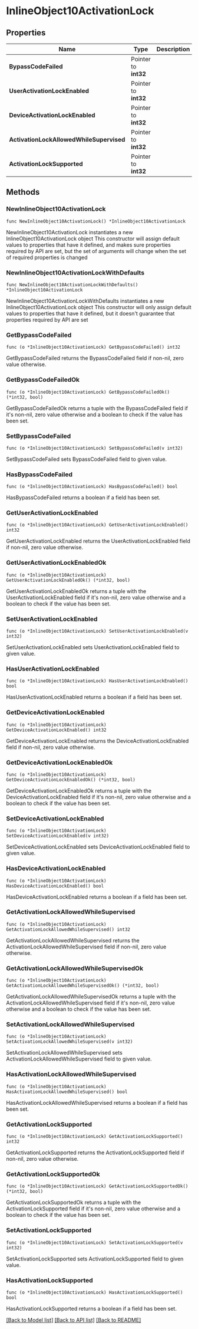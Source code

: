 # InlineObject10ActivationLock

## Properties

Name | Type | Description | Notes
------------ | ------------- | ------------- | -------------
**BypassCodeFailed** | Pointer to **int32** |  | [optional] 
**UserActivationLockEnabled** | Pointer to **int32** |  | [optional] 
**DeviceActivationLockEnabled** | Pointer to **int32** |  | [optional] 
**ActivationLockAllowedWhileSupervised** | Pointer to **int32** |  | [optional] 
**ActivationLockSupported** | Pointer to **int32** |  | [optional] 

## Methods

### NewInlineObject10ActivationLock

`func NewInlineObject10ActivationLock() *InlineObject10ActivationLock`

NewInlineObject10ActivationLock instantiates a new InlineObject10ActivationLock object
This constructor will assign default values to properties that have it defined,
and makes sure properties required by API are set, but the set of arguments
will change when the set of required properties is changed

### NewInlineObject10ActivationLockWithDefaults

`func NewInlineObject10ActivationLockWithDefaults() *InlineObject10ActivationLock`

NewInlineObject10ActivationLockWithDefaults instantiates a new InlineObject10ActivationLock object
This constructor will only assign default values to properties that have it defined,
but it doesn't guarantee that properties required by API are set

### GetBypassCodeFailed

`func (o *InlineObject10ActivationLock) GetBypassCodeFailed() int32`

GetBypassCodeFailed returns the BypassCodeFailed field if non-nil, zero value otherwise.

### GetBypassCodeFailedOk

`func (o *InlineObject10ActivationLock) GetBypassCodeFailedOk() (*int32, bool)`

GetBypassCodeFailedOk returns a tuple with the BypassCodeFailed field if it's non-nil, zero value otherwise
and a boolean to check if the value has been set.

### SetBypassCodeFailed

`func (o *InlineObject10ActivationLock) SetBypassCodeFailed(v int32)`

SetBypassCodeFailed sets BypassCodeFailed field to given value.

### HasBypassCodeFailed

`func (o *InlineObject10ActivationLock) HasBypassCodeFailed() bool`

HasBypassCodeFailed returns a boolean if a field has been set.

### GetUserActivationLockEnabled

`func (o *InlineObject10ActivationLock) GetUserActivationLockEnabled() int32`

GetUserActivationLockEnabled returns the UserActivationLockEnabled field if non-nil, zero value otherwise.

### GetUserActivationLockEnabledOk

`func (o *InlineObject10ActivationLock) GetUserActivationLockEnabledOk() (*int32, bool)`

GetUserActivationLockEnabledOk returns a tuple with the UserActivationLockEnabled field if it's non-nil, zero value otherwise
and a boolean to check if the value has been set.

### SetUserActivationLockEnabled

`func (o *InlineObject10ActivationLock) SetUserActivationLockEnabled(v int32)`

SetUserActivationLockEnabled sets UserActivationLockEnabled field to given value.

### HasUserActivationLockEnabled

`func (o *InlineObject10ActivationLock) HasUserActivationLockEnabled() bool`

HasUserActivationLockEnabled returns a boolean if a field has been set.

### GetDeviceActivationLockEnabled

`func (o *InlineObject10ActivationLock) GetDeviceActivationLockEnabled() int32`

GetDeviceActivationLockEnabled returns the DeviceActivationLockEnabled field if non-nil, zero value otherwise.

### GetDeviceActivationLockEnabledOk

`func (o *InlineObject10ActivationLock) GetDeviceActivationLockEnabledOk() (*int32, bool)`

GetDeviceActivationLockEnabledOk returns a tuple with the DeviceActivationLockEnabled field if it's non-nil, zero value otherwise
and a boolean to check if the value has been set.

### SetDeviceActivationLockEnabled

`func (o *InlineObject10ActivationLock) SetDeviceActivationLockEnabled(v int32)`

SetDeviceActivationLockEnabled sets DeviceActivationLockEnabled field to given value.

### HasDeviceActivationLockEnabled

`func (o *InlineObject10ActivationLock) HasDeviceActivationLockEnabled() bool`

HasDeviceActivationLockEnabled returns a boolean if a field has been set.

### GetActivationLockAllowedWhileSupervised

`func (o *InlineObject10ActivationLock) GetActivationLockAllowedWhileSupervised() int32`

GetActivationLockAllowedWhileSupervised returns the ActivationLockAllowedWhileSupervised field if non-nil, zero value otherwise.

### GetActivationLockAllowedWhileSupervisedOk

`func (o *InlineObject10ActivationLock) GetActivationLockAllowedWhileSupervisedOk() (*int32, bool)`

GetActivationLockAllowedWhileSupervisedOk returns a tuple with the ActivationLockAllowedWhileSupervised field if it's non-nil, zero value otherwise
and a boolean to check if the value has been set.

### SetActivationLockAllowedWhileSupervised

`func (o *InlineObject10ActivationLock) SetActivationLockAllowedWhileSupervised(v int32)`

SetActivationLockAllowedWhileSupervised sets ActivationLockAllowedWhileSupervised field to given value.

### HasActivationLockAllowedWhileSupervised

`func (o *InlineObject10ActivationLock) HasActivationLockAllowedWhileSupervised() bool`

HasActivationLockAllowedWhileSupervised returns a boolean if a field has been set.

### GetActivationLockSupported

`func (o *InlineObject10ActivationLock) GetActivationLockSupported() int32`

GetActivationLockSupported returns the ActivationLockSupported field if non-nil, zero value otherwise.

### GetActivationLockSupportedOk

`func (o *InlineObject10ActivationLock) GetActivationLockSupportedOk() (*int32, bool)`

GetActivationLockSupportedOk returns a tuple with the ActivationLockSupported field if it's non-nil, zero value otherwise
and a boolean to check if the value has been set.

### SetActivationLockSupported

`func (o *InlineObject10ActivationLock) SetActivationLockSupported(v int32)`

SetActivationLockSupported sets ActivationLockSupported field to given value.

### HasActivationLockSupported

`func (o *InlineObject10ActivationLock) HasActivationLockSupported() bool`

HasActivationLockSupported returns a boolean if a field has been set.


[[Back to Model list]](../README.md#documentation-for-models) [[Back to API list]](../README.md#documentation-for-api-endpoints) [[Back to README]](../README.md)


